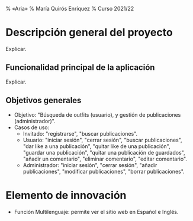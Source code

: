 % «Aria»
% María Quirós Enríquez
% Curso 2021/22

# Descripción general del proyecto

Explicar.

## Funcionalidad principal de la aplicación

Explicar.

## Objetivos generales

* Objetivo: "Búsqueda de outfits (usuario), y gestión de publicaciones (administrador)".
* Casos de uso: 
    * Invitado: "registrarse", "buscar publicaciones".
    * Usuario: "iniciar sesión", "cerrar sesión", "buscar publicaciones", "dar like a una publicación", "quitar like de una publicación", "guardar una publicación", "quitar una publicación de guardados", "añadir un comentario", "eliminar comentario", "editar comentario".
    * Administrador: "iniciar sesión", "cerrar sesión", "añadir publicaciones", "modificar publicaciones", "borrar publicaciones".

# Elemento de innovación

  * Función Multilenguaje: permite ver el sitio web en Español e Inglés.
